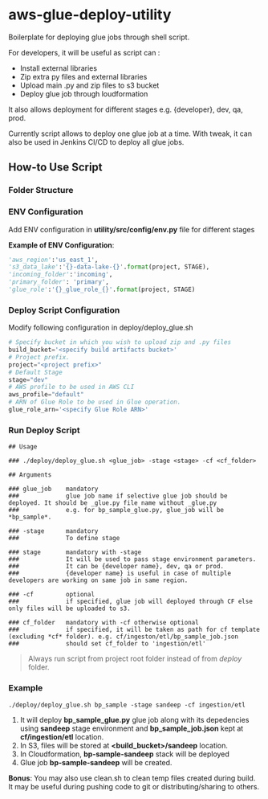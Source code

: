 # aws-glue-deploy-utility
Boilerplate for deploying glue jobs through shell script. 

For developers, it will be useful as script can :
* Install external libraries
* Zip extra py files and external libraries
* Upload main .py and zip files to s3 bucket
* Deploy glue job through loudformation

It also allows deployment for different stages e.g. {developer}, dev, qa, prod.

Currently script allows to deploy one glue job at a time. With tweak, it can also be used in Jenkins CI/CD to deploy all glue jobs.

## How-to Use Script

### Folder Structure 


### ENV Configuration
Add ENV configuration in **utility/src/config/env.py** file for different stages

**Example of ENV Configuration**:

```python
'aws_region':'us_east_1',
's3_data_lake':'{}-data-lake-{}'.format(project, STAGE),
'incoming_folder':'incoming',
'primary_folder': 'primary',
'glue_role':'{}_glue_role_{}'.format(project, STAGE)
```

### Deploy Script Configuration
Modify following configuration in deploy/deploy_glue.sh

```python
# Specify bucket in which you wish to upload zip and .py files
build_bucket='<specify build artifacts bucket>'
# Project prefix. 
project="<project prefix>"
# Default Stage
stage="dev"
# AWS profile to be used in AWS CLI
aws_profile="default"
# ARN of Glue Role to be used in Glue operation.
glue_role_arn='<specify Glue Role ARN>'
```

### Run Deploy Script

```shell
## Usage

### ./deploy/deploy_glue.sh <glue_job> -stage <stage> -cf <cf_folder>

## Arguments

### glue_job    mandatory
###             glue job name if selective glue job should be deployed. It should be _glue.py file name without _glue.py 
###             e.g. for bp_sample_glue.py, glue_job will be *bp_sample*.

### -stage      mandatory
###             To define stage

### stage       mandatory with -stage
###             It will be used to pass stage environment parameters.
###             It can be {developer name}, dev, qa or prod.
###             {developer name} is useful in case of multiple developers are working on same job in same region.

### -cf         optional
###             if specified, glue job will deployed through CF else only files will be uploaded to s3.

### cf_folder   mandatory with -cf otherwise optional
###             if specified, it will be taken as path for cf template (excluding *cf* folder). e.g. cf/ingeston/etl/bp_sample_job.json
###             should set cf_folder to 'ingestion/etl'
```

> Always run script from project root folder instead of from *deploy* folder.

### Example

```shell
./deploy/deploy_glue.sh bp_sample -stage sandeep -cf ingestion/etl
```

1. It will deploy **bp_sample_glue.py** glue job along with its depedencies using **sandeep** stage environment and **bp_sample_job.json** kept at **cf/ingestion/etl** location. 
2. In S3, files will be stored at **<build_bucket>/sandeep** location.
3. In Cloudformation, **bp-sample-sandeep** stack will be deployed
4. Glue job **bp-sample-sandeep** will be created.

**Bonus**: You may also use clean.sh to clean temp files created during build. It may be useful during pushing code to git or distributing/sharing to others.
